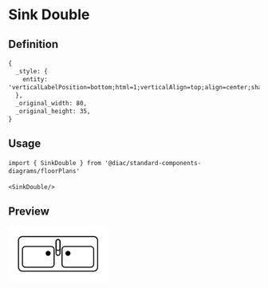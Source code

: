 # Sink Double

## Definition

```
{
  _style: { 
    entity: 'verticalLabelPosition=bottom;html=1;verticalAlign=top;align=center;shape=mxgraph.floorplan.sink_double2;',
  },
  _original_width: 80,
  _original_height: 35,
}
```

## Usage

```
import { SinkDouble } from '@diac/standard-components-diagrams/floorPlans'

<SinkDouble/>
```

## Preview

<img src="./sink-double.png" width="200"/>
